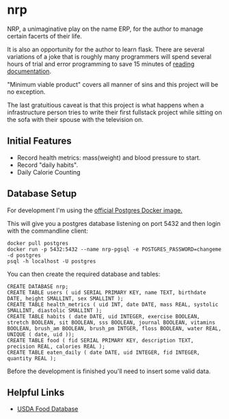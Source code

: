 # nrp
NRP, a unimaginative play on the name ERP, for the author to manage certain facerts of their life.

It is also an opportunity for the author to learn flask. There are several variations of a joke that is roughly many programmers will spend several hours of trial and error programming to save 15 minutes of [reading documentation](https://flask.palletsprojects.com/en/2.2.x/).

"Minimum viable product" covers all manner of sins and this project will be no exception.

The last gratuitious caveat is that this project is what happens when a infrastructure person tries to write their first fullstack project while sitting on the sofa with their spouse with the television on.

## Initial Features
- Record health metrics: mass(weight) and blood pressure to start.
- Record "daily habits".
- Daily Calorie Counting

## Database Setup
For development I'm using the [official Postgres Docker image.](https://www.docker.com/blog/how-to-use-the-postgres-docker-official-image/)

This will give you a postgres database listening on port 5432 and then login with the commandline client:
```
docker pull postgres
docker run -p 5432:5432 --name nrp-pgsql -e POSTGRES_PASSWORD=changeme -d postgres
psql -h localhost -U postgres
```

You can then create the required database and tables:
```
CREATE DATABASE nrp;
CREATE TABLE users ( uid SERIAL PRIMARY KEY, name TEXT, birthdate DATE, height SMALLINT, sex SMALLINT );
CREATE TABLE health_metrics ( uid INT, date DATE, mass REAL, systolic SMALLINT, diastolic SMALLINT );
CREATE TABLE habits ( date DATE, uid INTEGER, exercise BOOLEAN, stretch BOOLEAN, sit BOOLEAN, sss BOOLEAN, journal BOOLEAN, vitamins BOOLEAN, brush_am BOOLEAN, brush_pm INTGER, floss BOOLEAN, water REAL, UNIQUE ( date, uid ));
CREATE TABLE food ( fid SERIAL PRIMARY KEY, description TEXT, precision REAL, calories REAL );
CREATE TABLE eaten_daily ( date DATE, uid INTEGER, fid INTEGER, quantity REAL );
```

Before the development is finished you'll need to insert some valid data.

## Helpful Links
- [USDA Food Database](https://fdc.nal.usda.gov/)

